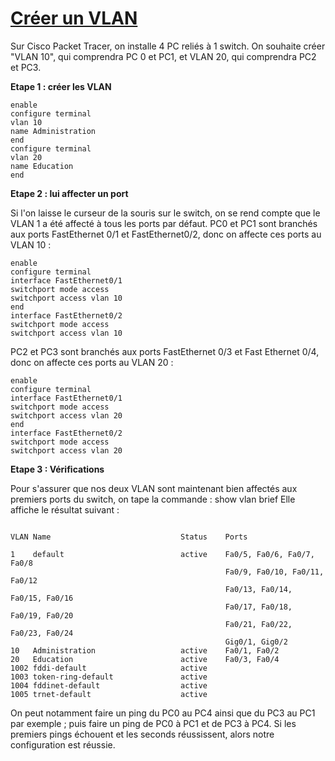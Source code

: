 # <ins>**Créer un VLAN**<ins>
Sur Cisco Packet Tracer, on installe 4 PC reliés à 1 switch. On souhaite créer "VLAN 10", qui comprendra PC 0 et PC1, et VLAN 20, qui comprendra PC2 et PC3.

**Etape 1 : créer les VLAN**
```
enable
configure terminal
vlan 10
name Administration
end
configure terminal
vlan 20
name Education
end
```

**Etape 2 : lui affecter un port**
  
Si l'on laisse le curseur de la souris sur le switch, on se rend compte que le VLAN 1 a été affecté à tous les ports par défaut. 
PC0 et PC1 sont branchés aux ports FastEthernet 0/1 et FastEthernet0/2, donc on affecte ces ports au VLAN 10 : 
```  
enable 
configure terminal
interface FastEthernet0/1
switchport mode access
switchport access vlan 10
end
interface FastEthernet0/2
switchport mode access
switchport access vlan 10
```
PC2 et PC3 sont branchés aux ports FastEthernet 0/3 et Fast Ethernet 0/4, donc on affecte ces ports au VLAN 20 :
```
enable 
configure terminal
interface FastEthernet0/1
switchport mode access
switchport access vlan 20
end
interface FastEthernet0/2
switchport mode access
switchport access vlan 20
```
**Etape 3 : Vérifications**

Pour s'assurer que nos deux VLAN sont maintenant bien affectés aux premiers ports du switch, on tape la commande : 
show vlan brief
Elle affiche le résultat suivant :
```
  
VLAN Name                             Status    Ports

1    default                          active    Fa0/5, Fa0/6, Fa0/7, Fa0/8
                                                Fa0/9, Fa0/10, Fa0/11, Fa0/12
                                                Fa0/13, Fa0/14, Fa0/15, Fa0/16
                                                Fa0/17, Fa0/18, Fa0/19, Fa0/20
                                                Fa0/21, Fa0/22, Fa0/23, Fa0/24
                                                Gig0/1, Gig0/2
10   Administration                   active    Fa0/1, Fa0/2
20   Education                        active    Fa0/3, Fa0/4
1002 fddi-default                     active    
1003 token-ring-default               active    
1004 fddinet-default                  active    
1005 trnet-default                    active    
```
  
On peut notamment faire un ping du PC0 au PC4 ainsi que du PC3 au PC1 par exemple ; puis faire un ping de PC0 à PC1 et de PC3 à PC4. Si les premiers pings échouent et les seconds réussissent, 
alors notre configuration est réussie.

